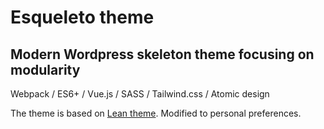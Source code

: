 # Esqueleto theme 
## Modern Wordpress skeleton theme focusing on modularity



Webpack / ES6+ / Vue.js / SASS / Tailwind.css / Atomic design


The theme is based on 
[Lean theme](https://github.com/wearenolte/lean-theme). Modified to personal preferences.